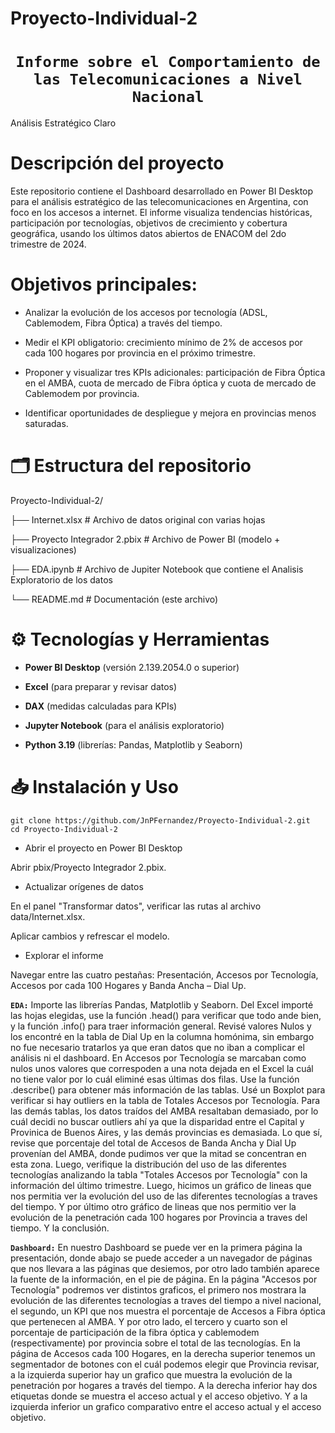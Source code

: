 # Proyecto-Individual-2

# <h1 align="center">**`Informe sobre el Comportamiento de las Telecomunicaciones a Nivel Nacional`**</h1>
Análisis Estratégico Claro

# Descripción del proyecto
Este repositorio contiene el Dashboard desarrollado en Power BI Desktop para el análisis estratégico de las telecomunicaciones en Argentina, con foco en los accesos a internet. El informe visualiza tendencias históricas, participación por tecnologías, objetivos de crecimiento y cobertura geográfica, usando los últimos datos abiertos de ENACOM del 2do trimestre de 2024.

# Objetivos principales:

- Analizar la evolución de los accesos por tecnología (ADSL, Cablemodem, Fibra Óptica) a través del tiempo.

- Medir el KPI obligatorio: crecimiento mínimo de 2% de accesos por cada 100 hogares por provincia en el próximo trimestre.

- Proponer y visualizar tres KPIs adicionales: participación de Fibra Óptica en el AMBA, cuota de mercado de Fibra óptica y cuota de mercado de Cablemodem por provincia.

- Identificar oportunidades de despliegue y mejora en provincias menos saturadas.

# 🗂️ Estructura del repositorio

Proyecto-Individual-2/

├── Internet.xlsx         # Archivo de datos original con varias hojas

├── Proyecto Integrador 2.pbix   # Archivo de Power BI (modelo + visualizaciones)

├── EDA.ipynb                  # Archivo de Jupiter Notebook que contiene el Analisis Exploratorio de los datos

└── README.md                 # Documentación (este archivo)

# ⚙️ Tecnologías y Herramientas

- **Power BI Desktop** (versión 2.139.2054.0 o superior)

- **Excel** (para preparar y revisar datos)

- **DAX** (medidas calculadas para KPIs)

- **Jupyter Notebook** (para el análisis exploratorio)
  
- **Python 3.19** (librerías: Pandas, Matplotlib y Seaborn)

# 📥 Instalación y Uso
```
git clone https://github.com/JnPFernandez/Proyecto-Individual-2.git
cd Proyecto-Individual-2
```
- Abrir el proyecto en Power BI Desktop

Abrir pbix/Proyecto Integrador 2.pbix.

- Actualizar orígenes de datos

En el panel "Transformar datos", verificar las rutas al archivo data/Internet.xlsx.

Aplicar cambios y refrescar el modelo.

- Explorar el informe 

Navegar entre las cuatro pestañas: Presentación, Accesos por Tecnología, Accesos por cada 100 Hogares y Banda Ancha – Dial Up.
  
**`EDA:`**
Importe las librerías Pandas, Matplotlib y Seaborn. Del Excel importé las hojas elegidas, use la función .head() para verificar que todo ande bien, y la función .info() para traer información general. Revisé valores Nulos y los encontré en la tabla de Dial Up en la columna homónima, sin embargo no fue necesario tratarlos ya que eran datos que no iban a complicar el análisis ni el dashboard. En Accesos por Tecnología se marcaban como nulos unos valores que correspoden a una nota dejada en el Excel la cuál no tiene valor por lo cuál eliminé esas últimas dos filas. Use la función .describe() para obtener más información de las tablas. Usé un Boxplot para verificar si hay outliers en la tabla de Totales Accesos por Tecnología. Para las demás tablas, los datos traídos del AMBA resaltaban demasiado, por lo cuál decidi no buscar outliers ahí ya que la disparidad entre el Capital y Provinica de Buenos Aires, y las demás provincias es demasiada. Lo que sí, revise que porcentaje del total de Accesos de Banda Ancha y Dial Up provenían del AMBA, donde pudimos ver que la mitad se concentran en esta zona. Luego, verifique la distribución del uso de las diferentes tecnologías analizando la tabla "Totales Accesos por Tecnología" con la información del último trimestre. Luego, hicimos un gráfico de lineas que nos permitia ver la evolución del uso de las diferentes tecnologías a traves del tiempo. Y por último otro gráfico de lineas que nos permitio ver la evolución de la penetración cada 100 hogares por Provincia a traves del tiempo. Y la conclusión.

**`Dashboard:`**
En nuestro Dashboard se puede ver en la primera página la presentación, donde abajo se puede acceder a un navegador de páginas que nos llevara a las páginas que desiemos, por otro lado también aparece la fuente de la información, en el pie de página. En la página "Accesos por Tecnología" podremos ver distintos graficos, el primero nos mostrara la evolución de las diferentes tecnologías a traves del tiempo a nivel nacional, el segundo, un KPI que nos muestra el porcentaje de Accesos a Fibra óptica que pertenecen al AMBA. Y por otro lado, el tercero y cuarto son el porcentaje de participación de la fibra óptica y cablemodem (respectivamente) por provincia sobre el total de las tecnologías. En la página de Accesos cada 100 Hogares, en la derecha superior tenemos un segmentador de botones con el cuál podemos elegir que Provincia revisar, a la izquierda superior hay un grafico que muestra la evolución de la penetración por hogares a través del tiempo. A la derecha inferior hay dos etiquetas donde se muestra el acceso actual y el acceso objetivo. Y a la izquierda inferior un grafico comparativo entre el acceso actual y el acceso objetivo.
